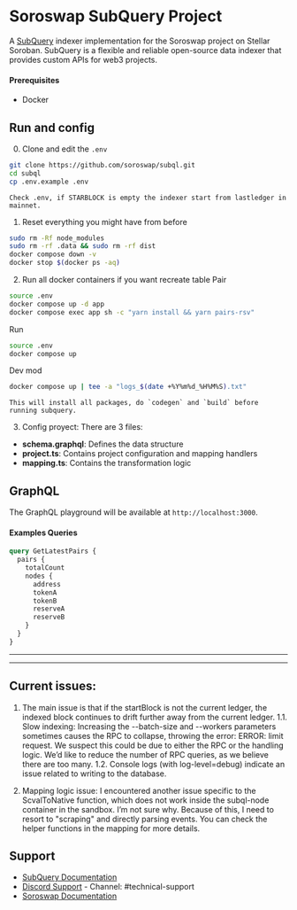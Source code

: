 # Soroswap SubQuery Project

A [SubQuery](https://subquery.network) indexer implementation for the Soroswap project on Stellar Soroban. SubQuery is a flexible and reliable open-source data indexer that provides custom APIs for web3 projects.

#### Prerequisites

- Docker

## Run and config

0. Clone and edit the `.env`
```bash
git clone https://github.com/soroswap/subql.git
cd subql
cp .env.example .env
```

    Check .env, if STARBLOCK is empty the indexer start from lastledger in mainnet.

1. Reset everything you might have from before

```bash
sudo rm -Rf node_modules
sudo rm -rf .data && sudo rm -rf dist
docker compose down -v
docker stop $(docker ps -aq)
```

2. Run all docker containers
if you want recreate table Pair
```bash
source .env 
docker compose up -d app
docker compose exec app sh -c "yarn install && yarn pairs-rsv"
```
Run
```bash
source .env
docker compose up
```
Dev mod
```bash
docker compose up | tee -a "logs_$(date +%Y%m%d_%H%M%S).txt"
```
    This will install all packages, do `codegen` and `build` before running subquery.

3. Config proyect:
There are 3 files: 
- **schema.graphql**: Defines the data structure
- **project.ts**: Contains project configuration and mapping handlers
- **mapping.ts**: Contains the transformation logic

## GraphQL

The GraphQL playground will be available at `http://localhost:3000`.

#### Examples Queries

```graphql
query GetLatestPairs {
  pairs {
    totalCount
    nodes {
      address
      tokenA
      tokenB
      reserveA
      reserveB
    }
  }
}
```

----------------
----------------
## Current issues:

1. The main issue is that if the startBlock is not the current ledger, the indexed block continues to drift further away from the current ledger.
1.1. Slow indexing: Increasing the --batch-size and --workers parameters sometimes causes the RPC to collapse, throwing the error: ERROR: limit request. We suspect this could be due to either the RPC or the handling logic. We’d like to reduce the number of RPC queries, as we believe there are too many.
1.2. Console logs (with log-level=debug) indicate an issue related to writing to the database.

2. Mapping logic issue: I encountered another issue specific to the ScvalToNative function, which does not work inside the subql-node container in the sandbox. I’m not sure why. Because of this, I need to resort to "scraping" and directly parsing events. You can check the helper functions in the mapping for more details.

## Support

- [SubQuery Documentation](https://academy.subquery.network)
- [Discord Support](https://discord.com/invite/subquery) - Channel: #technical-support
- [Soroswap Documentation](https://docs.soroswap.finance)